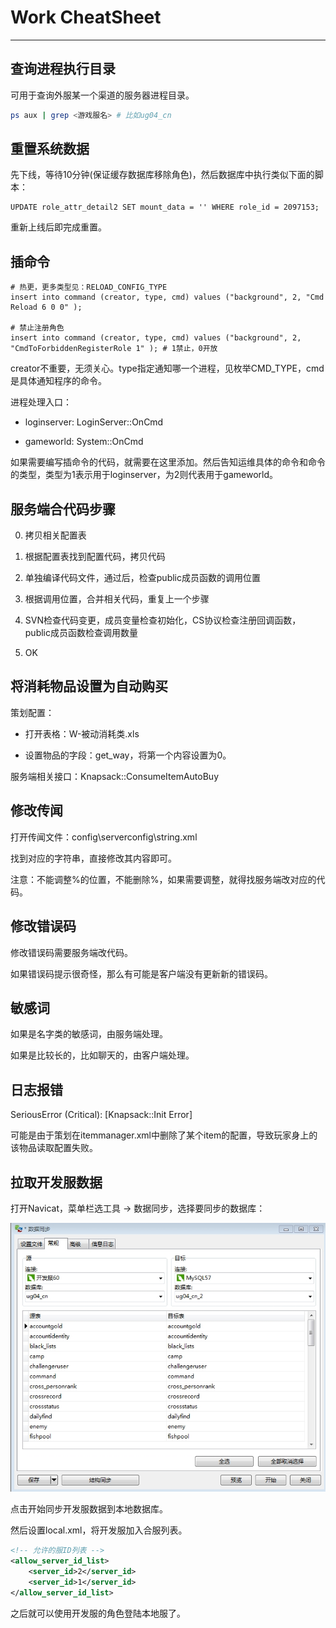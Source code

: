 # Work CheatSheet

---

## 查询进程执行目录

可用于查询外服某一个渠道的服务器进程目录。

```bash
ps aux | grep <游戏服名> # 比如ug04_cn
```

## 重置系统数据

先下线，等待10分钟(保证缓存数据库移除角色)，然后数据库中执行类似下面的脚本：

```mysql
UPDATE role_attr_detail2 SET mount_data = '' WHERE role_id = 2097153;
```

重新上线后即完成重置。

## 插命令

```mysql
# 热更，更多类型见：RELOAD_CONFIG_TYPE
insert into command (creator, type, cmd) values ("background", 2, "Cmd Reload 6 0 0" );

# 禁止注册角色
insert into command (creator, type, cmd) values ("background", 2, "CmdToForbiddenRegisterRole 1" ); # 1禁止，0开放
```

creator不重要，无须关心。type指定通知哪一个进程，见枚举CMD_TYPE，cmd是具体通知程序的命令。

进程处理入口：

- loginserver: LoginServer::OnCmd

- gameworld: System::OnCmd

如果需要编写插命令的代码，就需要在这里添加。然后告知运维具体的命令和命令的类型，类型为1表示用于loginserver，为2则代表用于gameworld。

## 服务端合代码步骤

0. 拷贝相关配置表

0. 根据配置表找到配置代码，拷贝代码

0. 单独编译代码文件，通过后，检查public成员函数的调用位置

0. 根据调用位置，合并相关代码，重复上一个步骤

0. SVN检查代码变更，成员变量检查初始化，CS协议检查注册回调函数，public成员函数检查调用数量

0. OK

## 将消耗物品设置为自动购买

策划配置：

- 打开表格：W-被动消耗类.xls

- 设置物品的字段：get_way，将第一个内容设置为0。

服务端相关接口：Knapsack::ConsumeItemAutoBuy

## 修改传闻

打开传闻文件：config\serverconfig\string.xml

找到对应的字符串，直接修改其内容即可。

注意：不能调整%的位置，不能删除%，如果需要调整，就得找服务端改对应的代码。

## 修改错误码

修改错误码需要服务端改代码。

如果错误码提示很奇怪，那么有可能是客户端没有更新新的错误码。

## 敏感词

如果是名字类的敏感词，由服务端处理。

如果是比较长的，比如聊天的，由客户端处理。

## 日志报错

SeriousError (Critical): [Knapsack::Init Error]

可能是由于策划在itemmanager.xml中删除了某个item的配置，导致玩家身上的该物品读取配置失败。

## 拉取开发服数据

打开Navicat，菜单栏选工具 -> 数据同步，选择要同步的数据库：

![数据同步](../pic/数据同步.jpg)

点击开始同步开发服数据到本地数据库。

然后设置local.xml，将开发服加入合服列表。

```xml
<!-- 允许的服ID列表 -->
<allow_server_id_list>
	<server_id>2</server_id>
	<server_id>1</server_id>	
</allow_server_id_list>
```

之后就可以使用开发服的角色登陆本地服了。